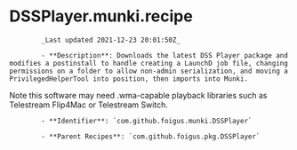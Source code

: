 # DSSPlayer.munki.recipe

            _Last updated 2021-12-23 20:01:50Z_

            - **Description**: Downloads the latest DSS Player package and modifies a postinstall to handle creating a LaunchD job file, changing permissions on a folder to allow non-admin serialization, and moving a PrivilegedHelperTool into position, then imports into Munki.

Note this software may need .wma-capable playback libraries such as Telestream Flip4Mac or Telestream Switch.

            - **Identifier**: `com.github.foigus.munki.DSSPlayer`

            - **Parent Recipes**: `com.github.foigus.pkg.DSSPlayer`
